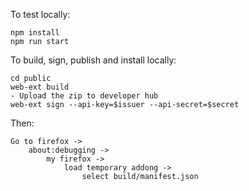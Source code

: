 To test locally:
```
npm install
npm run start
```

To build, sign, publish and install locally:
```
cd public
web-ext build
- Upload the zip to developer hub
web-ext sign --api-key=$issuer --api-secret=$secret
```

Then:

```
Go to firefox -> 
    about:debugging -> 
        my firefox -> 
            load temporary addong ->
                select build/manifest.json
``` 

